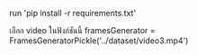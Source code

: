 run 'pip install -r requirements.txt'

เลือก video ในฟังก์ชันนี้
framesGenerator = FramesGeneratorPickle('../dataset/video3.mp4')